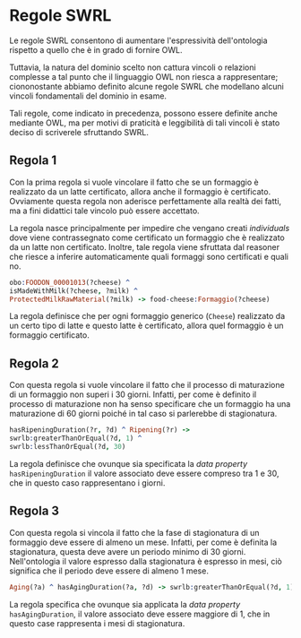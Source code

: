 # Regole SWRL

Le regole SWRL consentono di aumentare l'espressività dell'ontologia rispetto a quello che è in grado di fornire OWL.

Tuttavia, la natura del dominio scelto non cattura vincoli o relazioni complesse a tal punto che il linguaggio OWL non riesca a rappresentare;
ciononostante abbiamo definito alcune regole SWRL che modellano alcuni vincoli fondamentali del dominio in esame.

Tali regole, come indicato in precedenza, possono essere definite anche mediante OWL, ma per motivi di praticità e leggibilità di tali vincoli
è stato deciso di scriverele sfruttando SWRL.

## Regola 1

Con la prima regola si vuole vincolare il fatto che se un formaggio è realizzato da un latte certificato, allora anche il formaggio è certificato.
Ovviamente questa regola non aderisce perfettamente alla realtà dei fatti, ma a fini didattici tale vincolo può essere accettato.

La regola nasce principalmente per impedire che vengano creati _individuals_ dove viene contrassegnato come certificato un formaggio
che è realizzato da un latte non certificato. Inoltre, tale regola viene sfruttata dal reasoner che riesce a inferire automaticamente quali formaggi
sono certificati e quali no.

```prolog
obo:FOODON_00001013(?cheese) ^
isMadeWithMilk(?cheese, ?milk) ^
ProtectedMilkRawMaterial(?milk) -> food-cheese:Formaggio(?cheese)
```

La regola definisce che per ogni formaggio generico (`Cheese`) realizzato da un certo tipo di latte e questo latte è certificato, allora quel formaggio
è un formaggio certificato.

## Regola 2

Con questa regola si vuole vincolare il fatto che il processo di maturazione di un formaggio non superi i 30 giorni.
Infatti, per come è definito il processo di maturazione non ha senso specificare che un formaggio ha una maturazione di 60 giorni poiché in tal caso
si parlerebbe di stagionatura.

```prolog
hasRipeningDuration(?r, ?d) ^ Ripening(?r) ->
swrlb:greaterThanOrEqual(?d, 1) ^
swrlb:lessThanOrEqual(?d, 30)
```

La regola definisce che ovunque sia specificata la _data property_ `hasRipeningDuration` il valore associato deve essere compreso tra 1 e 30, che in
questo caso rappresentano i giorni.

## Regola 3

Con questa regola si vincola il fatto che la fase di stagionatura di un formaggio deve essere di almeno un mese.
Infatti, per come è definita la stagionatura, questa deve avere un periodo minimo di 30 giorni.
Nell'ontologia il valore espresso dalla stagionatura è espresso in mesi, ciò significa che il periodo deve essere di almeno 1 mese.

```prolog
Aging(?a) ^ hasAgingDuration(?a, ?d) -> swrlb:greaterThanOrEqual(?d, 1)
```

La regola specifica che ovunque sia applicata la _data property_ `hasAgingDuration`, il valore associato deve essere maggiore di 1, che in questo
case rappresenta i mesi di stagionatura.
